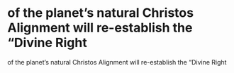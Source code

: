 # of the planet’s natural Christos Alignment will re-establish the “Divine Right

of the planet’s natural Christos Alignment will re-establish the “Divine Right